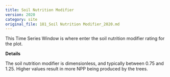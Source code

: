 ```yaml
---
title: Soil Nutrition Modifier
version: 2020
category: site
original_file: 181_Soil Nutrition Modifier_2020.md
---
```


This Time Series Window is where enter
the soil nutrition modifier rating for the plot.

**Details**

The soil nutrition modifier is dimensionless, and typically between 0.75
and 1.25. Higher values
result in more NPP being produced by the trees.
